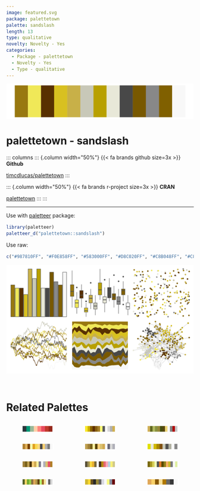 ```yaml
---
image: featured.svg
package: palettetown
palette: sandslash
length: 13
type: qualitative
novelty: Novelty - Yes
categories:
  - Package - palettetown
  - Novelty - Yes
  - Type - qualitative
---
```


![](featured.svg)

# palettetown - sandslash 

::: columns
::: {.column width="50%"}
{{< fa brands github size=3x >}}
**Github**

[timcdlucas/palettetown](https://github.com/timcdlucas/palettetown)
:::

::: {.column width="50%"}
{{< fa brands r-project size=3x >}}
**CRAN**

[palettetown](https://CRAN.R-project.org/package=palettetown)
:::
:::

<hr> 

Use with [paletteer](https://emilhvitfeldt.github.io/paletteer/) package:

```r
library(paletteer)
paletteer_d("palettetown::sandslash")
```

Use raw:

```r
c("#987810FF", "#F0E858FF", "#583000FF", "#D8C020FF", "#C8B048FF", "#C8C8B8FF", "#B8A000FF", "#E8E8D8FF", "#484848FF", "#785800FF", "#888888FF", "#806000FF", "#F8F8F8FF")
``` 

![](examples.png) 

<br>

# Related Palettes

<div class="list" style="display: grid; grid-template-columns: auto auto auto;"> <figure class="figure">
<a href="../../awtools/a_palette/"> <img src="../../awtools/a_palette/featured.svg" style="width: 100%;" class="figure-img"></a>
</figure> <figure class="figure">
<a href="../../palettetown/alakazam/"> <img src="../../palettetown/alakazam/featured.svg" style="width: 100%;" class="figure-img"></a>
</figure> <figure class="figure">
<a href="../../palettetown/golem/"> <img src="../../palettetown/golem/featured.svg" style="width: 100%;" class="figure-img"></a>
</figure> <figure class="figure">
<a href="../../palettetown/stantler/"> <img src="../../palettetown/stantler/featured.svg" style="width: 100%;" class="figure-img"></a>
</figure> <figure class="figure">
<a href="../../palettetown/teddiursa/"> <img src="../../palettetown/teddiursa/featured.svg" style="width: 100%;" class="figure-img"></a>
</figure> <figure class="figure">
<a href="../../palettetown/sandshrew/"> <img src="../../palettetown/sandshrew/featured.svg" style="width: 100%;" class="figure-img"></a>
</figure> <figure class="figure">
<a href="../../palettetown/ursaring/"> <img src="../../palettetown/ursaring/featured.svg" style="width: 100%;" class="figure-img"></a>
</figure> <figure class="figure">
<a href="../../palettetown/girafarig/"> <img src="../../palettetown/girafarig/featured.svg" style="width: 100%;" class="figure-img"></a>
</figure> <figure class="figure">
<a href="../../palettetown/hoothoot/"> <img src="../../palettetown/hoothoot/featured.svg" style="width: 100%;" class="figure-img"></a>
</figure> <figure class="figure">
<a href="../../palettetown/exeggutor/"> <img src="../../palettetown/exeggutor/featured.svg" style="width: 100%;" class="figure-img"></a>
</figure> <figure class="figure">
<a href="../../palettetown/jolteon/"> <img src="../../palettetown/jolteon/featured.svg" style="width: 100%;" class="figure-img"></a>
</figure> <figure class="figure">
<a href="../../palettetown/kakuna/"> <img src="../../palettetown/kakuna/featured.svg" style="width: 100%;" class="figure-img"></a>
</figure> 
</div>
